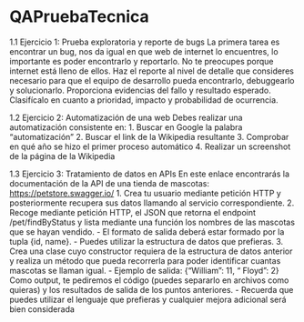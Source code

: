 # QAPruebaTecnica

1.1 Ejercicio 1: Prueba exploratoria y reporte de bugs La primera tarea es encontrar un bug, nos da igual en que web de internet lo encuentres, lo importante es poder encontrarlo y reportarlo. No te preocupes porque internet está lleno de ellos. Haz el reporte al nivel de detalle que consideres necesario para que el equipo de desarrollo pueda encontrarlo, debuggearlo y solucionarlo. Proporciona evidencias del fallo y resultado esperado. Clasifícalo en cuanto a prioridad, impacto y probabilidad de ocurrencia. 

1.2 Ejercicio 2: Automatización de una web Debes realizar una automatización consistente en: 1. Buscar en Google la palabra “automatización” 2. Buscar el link de la Wikipedia resultante 3. Comprobar en qué año se hizo el primer proceso automático 4. Realizar un screenshot de la página de la Wikipedia 

1.3 Ejercicio 3: Tratamiento de datos en APIs En este enlace encontrarás la documentación de la API de una tienda de mascotas: https://petstore.swagger.io/ 1. Crea tu usuario mediante petición HTTP y posteriormente recupera sus datos llamando al servicio correspondiente. 2. Recoge mediante petición HTTP, el JSON que retorna el endpoint /pet/findByStatus y lista mediante una función los nombres de las mascotas que se hayan vendido. - El formato de salida deberá estar formado por la tupla {id, name}. - Puedes utilizar la estructura de datos que prefieras. 3. Crea una clase cuyo constructor requiera de la estructura de datos anterior y realiza un método que pueda recorrerla para poder identificar cuantas mascotas se llaman igual. - Ejemplo de salida: {“William”: 11, “ Floyd”: 2} Como output, te pediremos el código (puedes separarlo en archivos como quieras) y los resultados de salida de los puntos anteriores. - Recuerda que puedes utilizar el lenguaje que prefieras y cualquier mejora adicional será bien considerada
